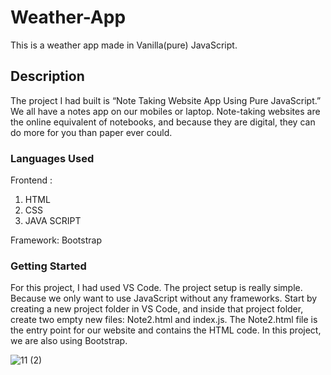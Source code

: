 # Weather-App
This is a weather app made in Vanilla(pure) JavaScript.
## Description
The project I had  built is “Note Taking Website App Using Pure JavaScript.” We all have a notes app on our mobiles or laptop. Note-taking websites are the online equivalent of notebooks, and because they are digital, they can do more for you than paper ever could.


### Languages Used

Frontend :

1) HTML
2) CSS
3) JAVA SCRIPT

Framework: Bootstrap

### Getting Started
For this project, I had used  VS Code.
The project setup is really simple. Because we only want to use JavaScript without any frameworks. Start by creating a new project folder in VS Code, and inside that project folder, create two empty new files: Note2.html and index.js. The Note2.html file is the entry point for our website and contains the HTML code. In this project, we are also using Bootstrap.


![11 (2)](https://user-images.githubusercontent.com/76156666/129927085-b2c46a64-141f-442e-973a-9a5ed82b6a19.png)


